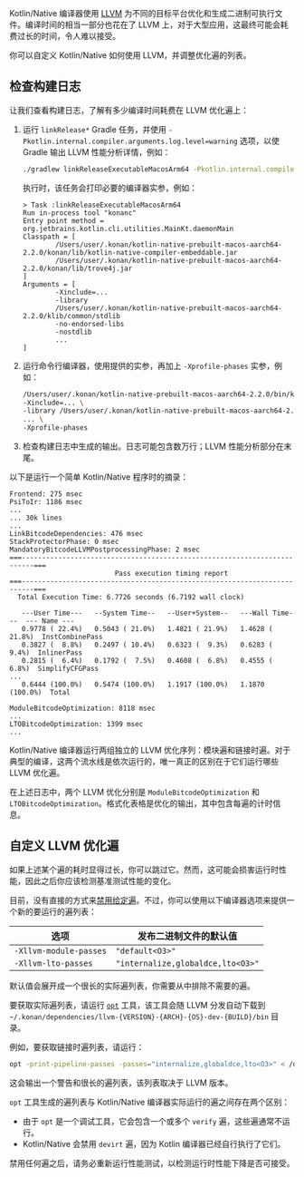 [//]: # (title: 自定义 LLVM 后端的技巧)
<primary-label ref="advanced"/>

Kotlin/Native 编译器使用 [LLVM](https://llvm.org/) 为不同的目标平台优化和生成二进制可执行文件。编译时间的相当一部分也花在了 LLVM 上，对于大型应用，这最终可能会耗费过长的时间，令人难以接受。

你可以自定义 Kotlin/Native 如何使用 LLVM，并调整优化遍的列表。

## 检查构建日志

让我们查看构建日志，了解有多少编译时间耗费在 LLVM 优化遍上：

1. 运行 `linkRelease*` Gradle 任务，并使用 `-Pkotlin.internal.compiler.arguments.log.level=warning` 选项，以使 Gradle 输出 LLVM 性能分析详情，例如：

   ```bash
   ./gradlew linkReleaseExecutableMacosArm64 -Pkotlin.internal.compiler.arguments.log.level=warning
   ```

   执行时，该任务会打印必要的编译器实参，例如：

   ```none
   > Task :linkReleaseExecutableMacosArm64
   Run in-process tool "konanc"
   Entry point method = org.jetbrains.kotlin.cli.utilities.MainKt.daemonMain
   Classpath = [
           /Users/user/.konan/kotlin-native-prebuilt-macos-aarch64-2.2.0/konan/lib/kotlin-native-compiler-embeddable.jar
           /Users/user/.konan/kotlin-native-prebuilt-macos-aarch64-2.2.0/konan/lib/trove4j.jar
   ]
   Arguments = [
           -Xinclude=...
           -library
           /Users/user/.konan/kotlin-native-prebuilt-macos-aarch64-2.2.0/klib/common/stdlib
           -no-endorsed-libs
           -nostdlib
           ...
   ]
   ```

2. 运行命令行编译器，使用提供的实参，再加上 `-Xprofile-phases` 实参，例如：

   ```bash
   /Users/user/.konan/kotlin-native-prebuilt-macos-aarch64-2.2.0/bin/kotlinc-native \
   -Xinclude=... \
   -library /Users/user/.konan/kotlin-native-prebuilt-macos-aarch64-2.2.0/klib/common/stdlib \
   ... \
   -Xprofile-phases
   ```

3. 检查构建日志中生成的输出。日志可能包含数万行；LLVM 性能分析部分在末尾。

以下是运行一个简单 Kotlin/Native 程序时的摘录：

```none
Frontend: 275 msec
PsiToIr: 1186 msec
...
... 30k lines
...
LinkBitcodeDependencies: 476 msec
StackProtectorPhase: 0 msec
MandatoryBitcodeLLVMPostprocessingPhase: 2 msec
===-------------------------------------------------------------------------===
                          Pass execution timing report
===-------------------------------------------------------------------------===
  Total Execution Time: 6.7726 seconds (6.7192 wall clock)

   ---User Time---   --System Time--   --User+System--   ---Wall Time---  --- Name ---
   0.9778 ( 22.4%)   0.5043 ( 21.0%)   1.4821 ( 21.9%)   1.4628 ( 21.8%)  InstCombinePass
   0.3827 (  8.8%)   0.2497 ( 10.4%)   0.6323 (  9.3%)   0.6283 (  9.4%)  InlinerPass
   0.2815 (  6.4%)   0.1792 (  7.5%)   0.4608 (  6.8%)   0.4555 (  6.8%)  SimplifyCFGPass
...
   0.6444 (100.0%)   0.5474 (100.0%)   1.1917 (100.0%)   1.1870 (100.0%)  Total

ModuleBitcodeOptimization: 8118 msec
...
LTOBitcodeOptimization: 1399 msec
...
```

Kotlin/Native 编译器运行两组独立的 LLVM 优化序列：模块遍和链接时遍。对于典型的编译，这两个流水线是依次运行的，唯一真正的区别在于它们运行哪些 LLVM 优化遍。

在上述日志中，两个 LLVM 优化分别是 `ModuleBitcodeOptimization` 和 `LTOBitcodeOptimization`。格式化表格是优化的输出，其中包含每遍的计时信息。

## 自定义 LLVM 优化遍

如果上述某个遍的耗时显得过长，你可以跳过它。然而，这可能会损害运行时性能，因此之后你应该检测基准测试性能的变化。

目前，没有直接的方式来[禁用给定遍](https://youtrack.jetbrains.com/issue/KT-69212)。不过，你可以使用以下编译器选项来提供一个新的要运行的遍列表：

| **选项**             | **发布二进制文件的默认值** |
|------------------------|--------------------------------------|
| `-Xllvm-module-passes` | `"default<O3>"`                      |
| `-Xllvm-lto-passes`    | `"internalize,globaldce,lto<O3>"`    |

默认值会展开成一个很长的实际遍列表，你需要从中排除不需要的遍。

要获取实际遍列表，请运行 [`opt`](https://llvm.org/docs/CommandGuide/opt.html) 工具，该工具会随 LLVM 分发自动下载到 `~/.konan/dependencies/llvm-{VERSION}-{ARCH}-{OS}-dev-{BUILD}/bin` 目录。

例如，要获取链接时遍列表，请运行：

```bash
opt -print-pipeline-passes -passes="internalize,globaldce,lto<O3>" < /dev/null
```

这会输出一个警告和很长的遍列表，该列表取决于 LLVM 版本。

`opt` 工具生成的遍列表与 Kotlin/Native 编译器实际运行的遍之间存在两个区别：

* 由于 `opt` 是一个调试工具，它会包含一个或多个 `verify` 遍，这些遍通常不运行。
* Kotlin/Native 会禁用 `devirt` 遍，因为 Kotlin 编译器已经自行执行了它们。

禁用任何遍之后，请务必重新运行性能测试，以检测运行时性能下降是否可接受。